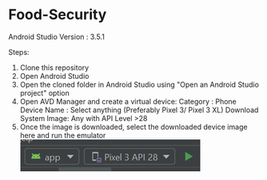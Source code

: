 # Food-Security
Android Studio Version : 3.5.1

Steps:
1. Clone this repository
2. Open Android Studio
3. Open the cloned folder in Android Studio using "Open an Android Studio project" option
4. Open AVD Manager and create a virtual device:
	Category : Phone
	Device Name : Select anything (Preferably Pixel 3/ Pixel 3 XL)
	Download System Image: Any with API Level >28
5. Once the image is downloaded, select the downloaded device image here and run the emulator 
![Emulator device](https://github.com/NidhiChhibber/Food-Security/blob/master/readmeImg.PNG)
 

